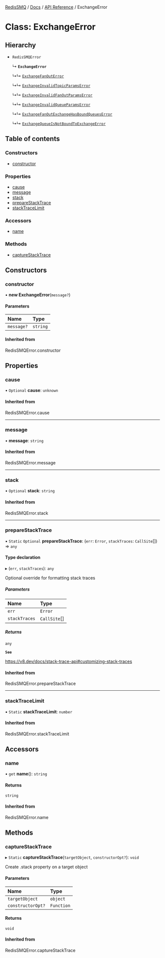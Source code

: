 [RedisSMQ](../../../README.md) / [Docs](../../README.md) / [API Reference](../README.md) / ExchangeError

# Class: ExchangeError

## Hierarchy

- `RedisSMQError`

  ↳ **`ExchangeError`**

  ↳↳ [`ExchangeFanOutError`](ExchangeFanOutError.md)

  ↳↳ [`ExchangeInvalidTopicParamsError`](ExchangeInvalidTopicParamsError.md)

  ↳↳ [`ExchangeInvalidFanOutParamsError`](ExchangeInvalidFanOutParamsError.md)

  ↳↳ [`ExchangeInvalidQueueParamsError`](ExchangeInvalidQueueParamsError.md)

  ↳↳ [`ExchangeFanOutExchangeHasBoundQueuesError`](ExchangeFanOutExchangeHasBoundQueuesError.md)

  ↳↳ [`ExchangeQueueIsNotBoundToExchangeError`](ExchangeQueueIsNotBoundToExchangeError.md)

## Table of contents

### Constructors

- [constructor](ExchangeError.md#constructor)

### Properties

- [cause](ExchangeError.md#cause)
- [message](ExchangeError.md#message)
- [stack](ExchangeError.md#stack)
- [prepareStackTrace](ExchangeError.md#preparestacktrace)
- [stackTraceLimit](ExchangeError.md#stacktracelimit)

### Accessors

- [name](ExchangeError.md#name)

### Methods

- [captureStackTrace](ExchangeError.md#capturestacktrace)

## Constructors

### constructor

• **new ExchangeError**(`message?`)

#### Parameters

| Name | Type |
| :------ | :------ |
| `message?` | `string` |

#### Inherited from

RedisSMQError.constructor

## Properties

### cause

• `Optional` **cause**: `unknown`

#### Inherited from

RedisSMQError.cause

___

### message

• **message**: `string`

#### Inherited from

RedisSMQError.message

___

### stack

• `Optional` **stack**: `string`

#### Inherited from

RedisSMQError.stack

___

### prepareStackTrace

▪ `Static` `Optional` **prepareStackTrace**: (`err`: `Error`, `stackTraces`: `CallSite`[]) => `any`

#### Type declaration

▸ (`err`, `stackTraces`): `any`

Optional override for formatting stack traces

##### Parameters

| Name | Type |
| :------ | :------ |
| `err` | `Error` |
| `stackTraces` | `CallSite`[] |

##### Returns

`any`

**`See`**

https://v8.dev/docs/stack-trace-api#customizing-stack-traces

#### Inherited from

RedisSMQError.prepareStackTrace

___

### stackTraceLimit

▪ `Static` **stackTraceLimit**: `number`

#### Inherited from

RedisSMQError.stackTraceLimit

## Accessors

### name

• `get` **name**(): `string`

#### Returns

`string`

#### Inherited from

RedisSMQError.name

## Methods

### captureStackTrace

▸ `Static` **captureStackTrace**(`targetObject`, `constructorOpt?`): `void`

Create .stack property on a target object

#### Parameters

| Name | Type |
| :------ | :------ |
| `targetObject` | `object` |
| `constructorOpt?` | `Function` |

#### Returns

`void`

#### Inherited from

RedisSMQError.captureStackTrace

